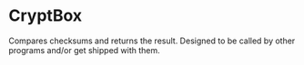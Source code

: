 # CryptBox
Compares checksums and returns the result. Designed to be called by other programs and/or get shipped with them.
